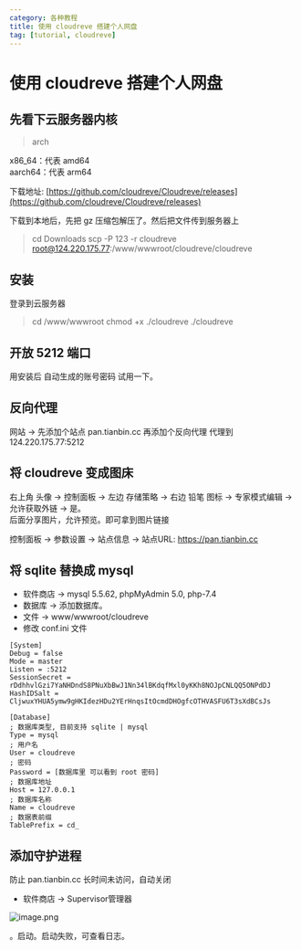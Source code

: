 ```yaml
---
category: 各种教程
title: 使用 cloudreve 搭建个人网盘
tag: [tutorial, cloudreve]
---
```

# 使用 cloudreve 搭建个人网盘

## 先看下云服务器内核
> arch  

x86_64：代表 amd64  
aarch64：代表 arm64

下载地址: [https://github.com/cloudreve/Cloudreve/releases](https://github.com/cloudreve/Cloudreve/releases)

下载到本地后，先把 gz 压缩包解压了。然后把文件传到服务器上
> cd Downloads
> scp -P 123 -r cloudreve root@124.220.175.77:/www/wwwroot/cloudreve/cloudreve

## 安装
登录到云服务器
> cd /www/wwwroot
> chmod +x ./cloudreve 
> ./cloudreve

## 开放 5212 端口
用安装后 自动生成的账号密码 试用一下。

## 反向代理
网站 -> 先添加个站点 pan.tianbin.cc
再添加个反向代理 代理到 124.220.175.77:5212

## 将 cloudreve 变成图床
右上角 头像 -> 控制面板 -> 左边 存储策略 -> 右边 铅笔 图标 -> 专家模式编辑 -> 允许获取外链 -> 是。  
后面分享图片，允许预览。即可拿到图片链接

控制面板 -> 参数设置 -> 站点信息 -> 站点URL: https://pan.tianbin.cc

## 将 sqlite 替换成 mysql 
 - 软件商店 -> mysql 5.5.62, phpMyAdmin 5.0, php-7.4
 - 数据库 -> 添加数据库。
 - 文件 -> www/wwwroot/cloudreve
 - 修改 conf.ini 文件
```shell
[System]
Debug = false
Mode = master
Listen = :5212
SessionSecret = rDdhhvlGzi7YaNHDndS8PNuXbBwJ1Nn34lBKdqfMxl0yKKh8NOJpCNLQQ5ONPdDJ
HashIDSalt = CljwuxYHUA5ymw9gHKIdezHDu2YErHnqsItOcmdDHOgfcOTHVASFU6T3sXdBCsJs

[Database]
; 数据库类型, 目前支持 sqlite | mysql 
Type = mysql
; 用户名 
User = cloudreve
; 密码 
Password = [数据库里 可以看到 root 密码]
; 数据库地址 
Host = 127.0.0.1
; 数据库名称 
Name = cloudreve
; 数据表前缀 
TablePrefix = cd_

```

## 添加守护进程
防止 pan.tianbin.cc 长时间未访问，自动关闭
- 软件商店 -> Supervisor管理器

![image.png](https://tianbin.cc/img/mbp/tutorial/03-cloudreve-cloudreve-1.jpg)

。启动。启动失败，可查看日志。